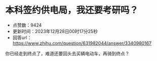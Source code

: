# 本科签约供电局，我还要考研吗？
- 点赞数：9424
- 更新时间：2023年12月28日00时17分25秒
- 回答url：https://www.zhihu.com/question/631982044/answer/3340980167
<body>
 <p data-pid="kNXP11hB">你已经走到终点了，难道还要回头去买辆电动车，再骑到终点？</p>
</body>